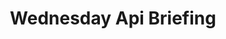 ---
# This topic lives at
# https://digital.gov/topics/wednesday-api-briefing

# Topic Title
title: "Wednesday Api Briefing"

# description — keep it short and clear
# summary: ""

# Weight
weight: 1

# For more information on managing topics,
# see https://github.com/GSA/digitalgov.gov/wiki/topics
---